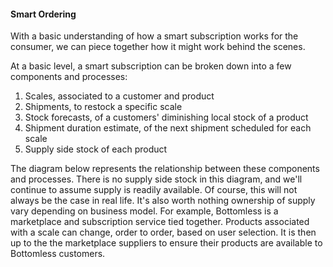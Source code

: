 #### Smart Ordering

With a basic understanding of how a smart subscription works for the consumer,
we can piece together how it might work behind the scenes.

At a basic level, a smart subscription can be broken down into a few components and processes:

1. Scales, associated to a customer and product
2. Shipments, to restock a specific scale
3. Stock forecasts, of a customers' diminishing local stock of a product
4. Shipment duration estimate, of the next shipment scheduled for each scale
5. Supply side stock of each product

The diagram below represents the relationship between these components and processes.
There is no supply side stock in this diagram, and we'll continue to assume supply is readily available.
Of course, this will not always be the case in real life.
It's also worth nothing ownership of supply vary depending on business model.
For example, Bottomless is a marketplace and subscription service tied together.
Products associated with a scale can change, order to order, based on user selection.
It is then up to the the marketplace suppliers to ensure their products are available to Bottomless customers.

